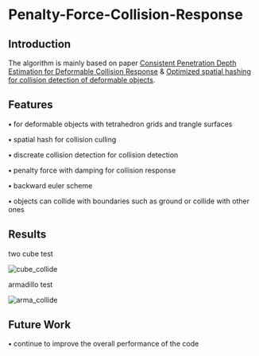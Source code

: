 # Penalty-Force-Collision-Response

## Introduction
The algorithm is mainly based on paper [Consistent Penetration Depth Estimation for Deformable Collision Response](https://cg.informatik.uni-freiburg.de/publications/2004_VMV_penetrationDepth.pdf) & [Optimized spatial hashing for collision detection of deformable objects](https://www.researchgate.net/profile/Matthias-Teschner/publication/2909661_Optimized_Spatial_Hashing_for_Collision_Detection_of_Deformable_Objects/links/54a95f140cf2eecc56e6c2c8/Optimized-Spatial-Hashing-for-Collision-Detection-of-Deformable-Objects.pdf?_tp=eyJjb250ZXh0Ijp7ImZpcnN0UGFnZSI6InB1YmxpY2F0aW9uRGV0YWlsIiwicGFnZSI6InB1YmxpY2F0aW9uRGV0YWlsIn19).

## Features
<p><strong>&bull;</strong> for deformable objects with tetrahedron grids and trangle surfaces <p>

<p><strong>&bull;</strong> spatial hash for collision culling<p> 

<p><strong>&bull;</strong> discreate collision detection for collision detection <p>

<p><strong>&bull;</strong> penalty force with damping for collision response <p>

<p><strong>&bull;</strong> backward euler scheme <p>

<p><strong>&bull;</strong> objects can collide with boundaries such as ground or collide with other ones <p>

## Results

two cube test

![cube_collide](results/cube_collide.gif)

armadillo test

![arma_collide](results/arma_collide.gif)

## Future Work
<p><strong>&bull;</strong> continue to improve the overall performance of the code <p>
